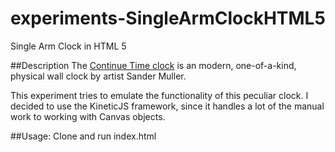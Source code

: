 # experiments-SingleArmClockHTML5
Single Arm Clock in HTML 5

##Description
The [Continue Time clock](http://www.sandermulder.com/continue_time.html) is an modern, one-of-a-kind, physical wall clock by artist Sander Muller.

This experiment tries to emulate the functionality of this peculiar clock. I decided to use the KineticJS framework, since it handles a lot of the manual work to working with Canvas objects.

##Usage:
Clone and run index.html
